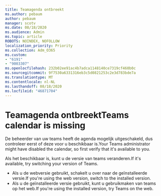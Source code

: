 ```yaml
---
title: Teamagenda ontbreekt
ms.author: pebaum
author: pebaum
manager: scotv
ms.date: 08/18/2020
ms.audience: Admin
ms.topic: article
ROBOTS: NOINDEX, NOFOLLOW
localization_priority: Priority
ms.collection: Adm_O365
ms.custom:
- "6191"
- "9003307"
ms.openlocfilehash: 232b02ee91ac4b7adca1148140ce7319cf460b0c
ms.sourcegitcommit: 9f7530a6331316eb3c5d0821253c2e3d783bde7a
ms.translationtype: MT
ms.contentlocale: nl-NL
ms.lasthandoff: 08/18/2020
ms.locfileid: "46871704"
---
```

# <a name="teams-calendar-is-missing"></a><span data-ttu-id="cd6b6-102">Teamagenda ontbreekt</span><span class="sxs-lookup"><span data-stu-id="cd6b6-102">Teams calendar is missing</span></span>

<span data-ttu-id="cd6b6-103">De beheerder van uw teams heeft de agenda mogelijk uitgeschakeld, dus controleer eerst of deze voor u beschikbaar is.</span><span class="sxs-lookup"><span data-stu-id="cd6b6-103">Your Teams administrator might have disabled the calendar, so first verify that it's available to you.</span></span>

<span data-ttu-id="cd6b6-104">Als het beschikbaar is, kunt u de versie van teams veranderen.</span><span class="sxs-lookup"><span data-stu-id="cd6b6-104">If it's available, try switching your version of Teams.</span></span>

- <span data-ttu-id="cd6b6-105">Als u de webversie gebruikt, schakelt u over naar de geïnstalleerde versie.</span><span class="sxs-lookup"><span data-stu-id="cd6b6-105">If you're using the web version, switch to the installed version.</span></span>
- <span data-ttu-id="cd6b6-106">Als u de geïnstalleerde versie gebruikt, kunt u gebruikmaken van teams op het web.</span><span class="sxs-lookup"><span data-stu-id="cd6b6-106">If you're using the installed version, try Teams on the web.</span></span>